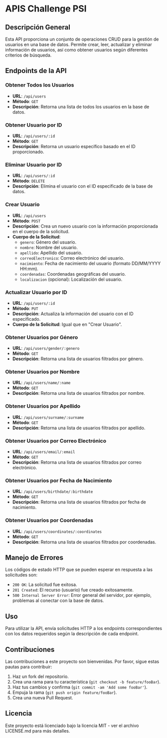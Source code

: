 # APIS Challenge PSI

## Descripción General
Esta API proporciona un conjunto de operaciones CRUD para la gestión de usuarios en una base de datos. Permite crear, leer, actualizar y eliminar información de usuarios, así como obtener usuarios según diferentes criterios de búsqueda.

## Endpoints de la API

### Obtener Todos los Usuarios
- **URL**: `/api/users`
- **Método**: `GET`
- **Descripción**: Retorna una lista de todos los usuarios en la base de datos.

### Obtener Usuario por ID
- **URL**: `/api/users/:id`
- **Método**: `GET`
- **Descripción**: Retorna un usuario específico basado en el ID proporcionado.

### Eliminar Usuario por ID
- **URL**: `/api/users/:id`
- **Método**: `DELETE`
- **Descripción**: Elimina el usuario con el ID especificado de la base de datos.

### Crear Usuario
- **URL**: `/api/users`
- **Método**: `POST`
- **Descripción**: Crea un nuevo usuario con la información proporcionada en el cuerpo de la solicitud.
- **Cuerpo de la Solicitud**:
  - `genero`: Género del usuario.
  - `nombre`: Nombre del usuario.
  - `apellido`: Apellido del usuario.
  - `correoElectronico`: Correo electrónico del usuario.
  - `nacimiento`: Fecha de nacimiento del usuario (formato DD/MM/YYYY HH:mm).
  - `coordenadas`: Coordenadas geográficas del usuario.
  - `localizacion` (opcional): Localización del usuario.

### Actualizar Usuario por ID
- **URL**: `/api/users/:id`
- **Método**: `PUT`
- **Descripción**: Actualiza la información del usuario con el ID especificado.
- **Cuerpo de la Solicitud**: Igual que en "Crear Usuario".

### Obtener Usuarios por Género
- **URL**: `/api/users/gender/:genero`
- **Método**: `GET`
- **Descripción**: Retorna una lista de usuarios filtrados por género.

### Obtener Usuarios por Nombre
- **URL**: `/api/users/name/:name`
- **Método**: `GET`
- **Descripción**: Retorna una lista de usuarios filtrados por nombre.

### Obtener Usuarios por Apellido
- **URL**: `/api/users/surname/:surname`
- **Método**: `GET`
- **Descripción**: Retorna una lista de usuarios filtrados por apellido.

### Obtener Usuarios por Correo Electrónico
- **URL**: `/api/users/email/:email`
- **Método**: `GET`
- **Descripción**: Retorna una lista de usuarios filtrados por correo electrónico.

### Obtener Usuarios por Fecha de Nacimiento
- **URL**: `/api/users/birthdate/:birthdate`
- **Método**: `GET`
- **Descripción**: Retorna una lista de usuarios filtrados por fecha de nacimiento.

### Obtener Usuarios por Coordenadas
- **URL**: `/api/users/coordinates/:coordinates`
- **Método**: `GET`
- **Descripción**: Retorna una lista de usuarios filtrados por coordenadas.

## Manejo de Errores
Los códigos de estado HTTP que se pueden esperar en respuesta a las solicitudes son:
- `200 OK`: La solicitud fue exitosa.
- `201 Created`: El recurso (usuario) fue creado exitosamente.
- `500 Internal Server Error`: Error general del servidor, por ejemplo, problemas al conectar con la base de datos.

## Uso
Para utilizar la API, envía solicitudes HTTP a los endpoints correspondientes con los datos requeridos según la descripción de cada endpoint.

## Contribuciones
Las contribuciones a este proyecto son bienvenidas. Por favor, sigue estas pautas para contribuir:
1. Haz un fork del repositorio.
2. Crea una rama para tu característica (`git checkout -b feature/fooBar`).
3. Haz tus cambios y confirma (`git commit -am 'Add some fooBar'`).
4. Empuja la rama (`git push origin feature/fooBar`).
5. Crea una nueva Pull Request.

## Licencia
Este proyecto está licenciado bajo la licencia MIT - ver el archivo LICENSE.md para más detalles.
